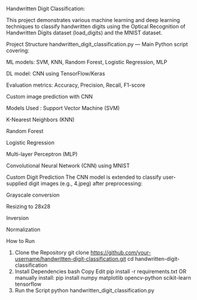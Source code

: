 Handwritten Digit Classification:

This project demonstrates various machine learning and deep learning techniques to classify handwritten digits using the Optical Recognition of Handwritten Digits dataset (load_digits) and the MNIST dataset.

Project Structure
handwritten_digit_classification.py — Main Python script covering:

ML models: SVM, KNN, Random Forest, Logistic Regression, MLP

DL model: CNN using TensorFlow/Keras

Evaluation metrics: Accuracy, Precision, Recall, F1-score

Custom image prediction with CNN

Models Used :
Support Vector Machine (SVM)

K-Nearest Neighbors (KNN)

Random Forest

Logistic Regression

Multi-layer Perceptron (MLP)

Convolutional Neural Network (CNN) using MNIST

Custom Digit Prediction
The CNN model is extended to classify user-supplied digit images (e.g., 4.jpeg) after preprocessing:

Grayscale conversion

Resizing to 28x28

Inversion

Normalization

 How to Run
1. Clone the Repository
git clone https://github.com/your-username/handwritten-digit-classification.git
cd handwritten-digit-classification
2. Install Dependencies
bash
Copy
Edit
pip install -r requirements.txt
OR manually install:
pip install numpy matplotlib opencv-python scikit-learn tensorflow
3. Run the Script
python handwritten_digit_classification.py
